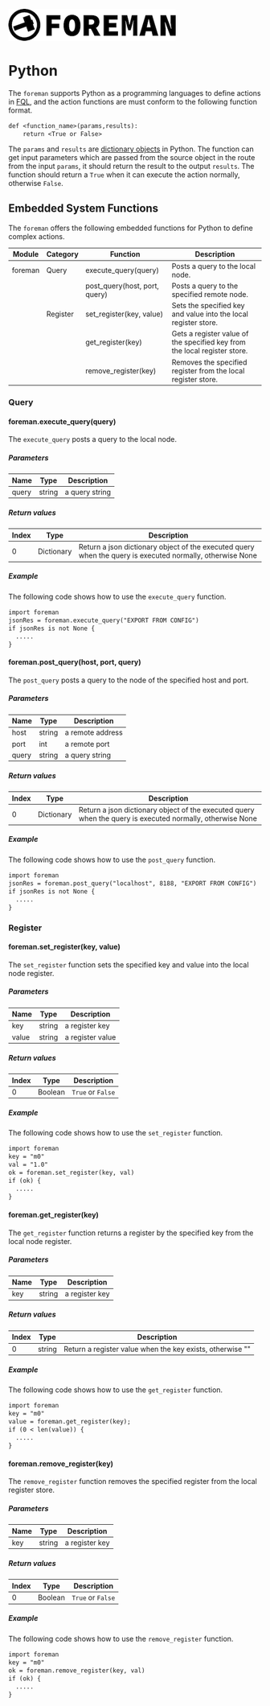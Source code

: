 ![logo](../img/icon.png)

# Python

The `foreman` supports Python as a programming languages to define actions in [FQL](./dsl.md), and the action functions are must conform to the following function format.


```
def <function_name>(params,results):
	return <True or False>
````

The `params` and `results` are [dictionary objects](https://docs.python.org/3.6/tutorial/datastructures.html#dictionaries) in Python. The function can get input parameters which are passed from the source object in the route from the input `params`, it should return the result to the output `results`. 
The function should return a `True` when it can execute the action normally, otherwise `False`.


## Embedded System Functions

The `foreman` offers the following embedded functions for Python to define complex actions.

| Module | Category | Function | Description |
| --- | --- | --- | --- |
| foreman | Query | execute_query(query) | Posts a query to the local node. |
| | | post_query(host, port, query) | Posts a query to the specified remote node. |
| | Register | set_register(key, value) | Sets the specified key and value into the local register store. |
| | | get_register(key) | Gets a register value of the specified key from the local register store. |
| | | remove_register(key) | Removes the specified register from the local register store. |

### Query

#### foreman.execute_query(query)

The `execute_query` posts a query to the local node.

##### Parameters

| Name | Type | Description |
| --- | --- | --- |
| query | string |  a query string


##### Return values

| Index | Type | Description |
| --- | --- | --- |
| 0 | Dictionary |  Return a json dictionary object of the executed query when the query is executed normally, otherwise None

##### Example

The following code shows how to use the `execute_query` function.

```
import foreman
jsonRes = foreman.execute_query("EXPORT FROM CONFIG")
if jsonRes is not None {
  .....
}
```

#### foreman.post_query(host, port, query)

The `post_query` posts a query to the node of the specified host and port.

##### Parameters

| Name | Type | Description |
| --- | --- | --- |
| host | string |  a remote address
| port | int | a remote port
| query | string |  a query string


##### Return values

| Index | Type | Description |
| --- | --- | --- |
| 0 | Dictionary |  Return a json dictionary object of the executed query when the query is executed normally, otherwise None

##### Example

The following code shows how to use the `post_query` function.

```
import foreman
jsonRes = foreman.post_query("localhost", 8188, "EXPORT FROM CONFIG")
if jsonRes is not None {
  .....
}
```

### Register

#### foreman.set_register(key, value)


The `set_register` function sets the specified key and value into the local node register.

##### Parameters

| Name | Type | Description |
| --- | --- | --- |
| key | string |  a register key
| value | string | a register value

##### Return values

| Index | Type | Description |
| --- | --- | --- |
| 0 | Boolean |  `True` or `False`

##### Example

The following code shows how to use the `set_register` function.

```
import foreman
key = "m0"
val = "1.0"
ok = foreman.set_register(key, val)
if (ok) {
  .....
}
```

#### foreman.get_register(key)

The `get_register` function returns a register by the specified key from the local node register.

##### Parameters

| Name | Type | Description |
| --- | --- | --- |
| key | string |  a register key

##### Return values

| Index | Type | Description |
| --- | --- | --- |
| 0 | string |  Return a register value when the key exists, otherwise ""

##### Example

The following code shows how to use the `get_register` function.

```
import foreman
key = "m0"
value = foreman.get_register(key);
if (0 < len(value)) {
  .....
}
```

#### foreman.remove_register(key)

The `remove_register` function removes the specified register from the local register store.

##### Parameters

| Name | Type | Description |
| --- | --- | --- |
| key | string |  a register key

##### Return values

| Index | Type | Description |
| --- | --- | --- |
| 0 | Boolean |  `True` or `False`

##### Example

The following code shows how to use the `remove_register` function.

```
import foreman
key = "m0"
ok = foreman.remove_register(key, val)
if (ok) {
  .....
}
```
